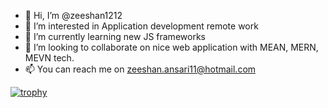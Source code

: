 - 👋 Hi, I’m @zeeshan1212
- 👀 I’m interested in Application development remote work
- 🌱 I’m currently learning new JS frameworks
- 💞️ I’m looking to collaborate on nice web application with MEAN, MERN, MEVN tech.
- 📫 You can reach me on zeeshan.ansari11@hotmail.com

<!---
zeeshan1212/zeeshan1212 is a ✨ special ✨ repository because its `README.md` (this file) appears on your GitHub profile.
You can click the Preview link to take a look at your changes.
--->

[![trophy](https://github-profile-trophy.vercel.app/?username=zeeshan1212&theme=onedark)](https://github.com/ryo-ma/github-profile-trophy)
